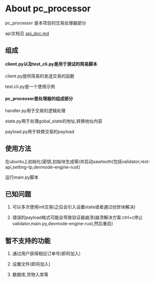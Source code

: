 # About pc_processor

pc_processor 是本项目的交易处理器部分

api文档见 [api_doc.md](https://github.com/ycfung/bc-package/blob/master/pc_processor/api_doc.md)


## 组成

#### client.py以及test_cli.py是用于测试的简易脚本

client.py提供简易的发送交易的函数

test.cli.py是一个使用示例

#### pc_processor是处理器的组成部分

handler.py用于交易的逻辑处理

state.py用于处理gobal_state的地址,转换地址内容

payload.py用于转换交易的payload


## 使用方法

在ubuntu上初始化(密钥,初始块生成等)并启动sawtooth(包括validator,rest-api,setting-tp,devmode-engine-rust)

运行main.py脚本

## 已知问题

  1. 可以多次使用init交易(之后会引入设置state或者通过创世块解决)
 
  2. 错误的payload格式可能会导致验证器崩溃(崩溃解决方案:ctrl+c停止validator,main.py,devmode-engine-rust,然后重启) 
  
  
## 暂不支持的功能

 1. 通过用户获得相应订单号(即将加入) 

 2. 设置文件(即将加入)

 3. 数据库,货物入库等
 

